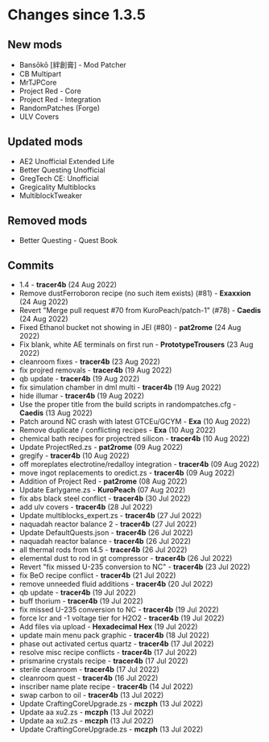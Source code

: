 # Changes since 1.3.5

## New mods
* Bansōkō [絆創膏] - Mod Patcher
* CB Multipart
* MrTJPCore
* Project Red - Core
* Project Red - Integration
* RandomPatches (Forge)
* ULV Covers

## Updated mods
* AE2 Unofficial Extended Life
* Better Questing Unofficial
* GregTech CE: Unofficial
* Gregicality Multiblocks
* MultiblockTweaker

## Removed mods
* Better Questing - Quest Book

## Commits
* 1.4 - **tracer4b** (24 Aug 2022)
* Remove dustFerroboron recipe (no such item exists) (#81) - **Exaxxion** (24 Aug 2022)
* Revert "Merge pull request #70 from KuroPeach/patch-1" (#78) - **Caedis** (24 Aug 2022)
* Fixed Ethanol bucket not showing in JEI (#80) - **pat2rome** (24 Aug 2022)
* Fix blank, white AE terminals on first run - **PrototypeTrousers** (23 Aug 2022)
* cleanroom fixes - **tracer4b** (23 Aug 2022)
* fix projred removals - **tracer4b** (19 Aug 2022)
* qb update - **tracer4b** (19 Aug 2022)
* fix simulation chamber in dml multi - **tracer4b** (19 Aug 2022)
* hide illumar - **tracer4b** (19 Aug 2022)
* Use the proper title from the build scripts in randompatches.cfg - **Caedis** (13 Aug 2022)
* Patch around NC crash with latest GTCEu/GCYM - **Exa** (10 Aug 2022)
* Remove duplicate / conflicting recipes - **Exa** (10 Aug 2022)
* chemical bath recipes for projectred silicon - **tracer4b** (10 Aug 2022)
* Update ProjectRed.zs - **pat2rome** (09 Aug 2022)
* gregify - **tracer4b** (10 Aug 2022)
* off moreplates electrotine/redalloy integration - **tracer4b** (09 Aug 2022)
* move ingot replacements to oredict.zs - **tracer4b** (09 Aug 2022)
* Addition of Project Red - **pat2rome** (08 Aug 2022)
* Update Earlygame.zs - **KuroPeach** (07 Aug 2022)
* fix abs black steel conflict - **tracer4b** (30 Jul 2022)
* add ulv covers - **tracer4b** (28 Jul 2022)
* Update multiblocks_expert.zs - **tracer4b** (27 Jul 2022)
* naquadah reactor balance 2 - **tracer4b** (27 Jul 2022)
* Update DefaultQuests.json - **tracer4b** (26 Jul 2022)
* naquadah reactor balance - **tracer4b** (26 Jul 2022)
* all thermal rods from t4.5 - **tracer4b** (26 Jul 2022)
* elemental dust to rod in gt compressor - **tracer4b** (26 Jul 2022)
* Revert "fix missed U-235 conversion to NC" - **tracer4b** (23 Jul 2022)
* fix BeO recipe conflict - **tracer4b** (21 Jul 2022)
* remove unneeded fluid additions - **tracer4b** (20 Jul 2022)
* qb update - **tracer4b** (19 Jul 2022)
* buff thorium - **tracer4b** (19 Jul 2022)
* fix missed U-235 conversion to NC - **tracer4b** (19 Jul 2022)
* force lcr and -1 voltage tier for H2O2 - **tracer4b** (19 Jul 2022)
* Add files via upload - **Hexadecimal Hex** (19 Jul 2022)
* update main menu pack graphic - **tracer4b** (18 Jul 2022)
* phase out activated certus quartz - **tracer4b** (17 Jul 2022)
* resolve misc recipe conflicts - **tracer4b** (17 Jul 2022)
* prismarine crystals recipe - **tracer4b** (17 Jul 2022)
* sterile cleanroom - **tracer4b** (17 Jul 2022)
* cleanroom quest - **tracer4b** (16 Jul 2022)
* inscriber name plate recipe - **tracer4b** (14 Jul 2022)
* swap carbon to oil - **tracer4b** (13 Jul 2022)
* Update CraftingCoreUpgrade.zs - **mczph** (13 Jul 2022)
* Update aa xu2.zs - **mczph** (13 Jul 2022)
* Update aa xu2.zs - **mczph** (13 Jul 2022)
* Update CraftingCoreUpgrade.zs - **mczph** (13 Jul 2022)